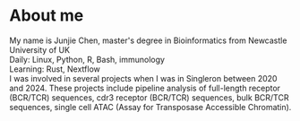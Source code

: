 # About me
My name is Junjie Chen, master's degree in Bioinformatics from Newcastle University of UK \
Daily: Linux, Python, R, Bash, immunology \
Learning: Rust, Nextflow \
I was involved in several projects when I was in Singleron between 2020 and 2024. These projects include pipeline analysis of full-length receptor (BCR/TCR) sequences, cdr3 receptor (BCR/TCR) sequences, bulk BCR/TCR sequences, single cell ATAC (Assay for Transposase Accessible Chromatin).

